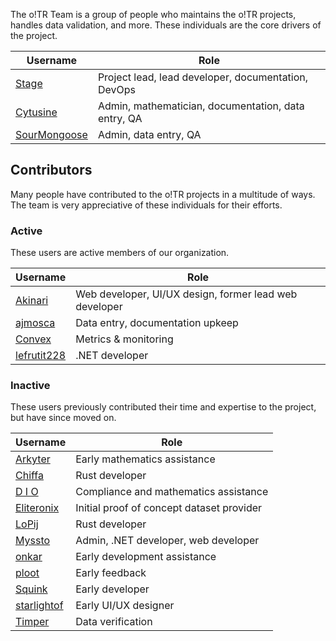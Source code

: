 The o!TR Team is a group of people who maintains the o!TR projects, handles data validation, and more. These individuals are the core drivers of the project.

| Username                                          | Role                                                |
| ------------------------------------------------- | --------------------------------------------------- |
| [Stage](https://osu.ppy.sh/users/8191845)         | Project lead, lead developer, documentation, DevOps |
| [Cytusine](https://osu.ppy.sh/users/11557554)     | Admin, mathematician, documentation, data entry, QA |
| [SourMongoose](https://osu.ppy.sh/users/13269506) | Admin, data entry, QA                               |

## Contributors

Many people have contributed to the o!TR projects in a multitude of ways. The team is very appreciative of these individuals for their efforts.

### Active

These users are active members of our organization.

| Username                                        | Role                                                   |
| ----------------------------------------------- | ------------------------------------------------------ |
| [Akinari](https://osu.ppy.sh/users/4001304)     | Web developer, UI/UX design, former lead web developer |
| [ajmosca](https://osu.ppy.sh/users/19884809)    | Data entry, documentation upkeep                       |
| [Convex](https://osu.ppy.sh/users/11292327)     | Metrics & monitoring                                   |
| [lefrutit228](https://osu.ppy.sh/users/9883156) | .NET developer                                         |

### Inactive

These users previously contributed their time and expertise to the project, but have since moved on.

| Username                                         | Role                                      |
| ------------------------------------------------ | ----------------------------------------- |
| [Arkyter](https://osu.ppy.sh/users/23983771)     | Early mathematics assistance              |
| [Chiffa](https://osu.ppy.sh/users/11482346)      | Rust developer                            |
| [D I O](https://osu.ppy.sh/users/3958619)        | Compliance and mathematics assistance     |
| [Eliteronix](https://osu.ppy.sh/users/4520333)   | Initial proof of concept dataset provider |
| [LoPij](https://osu.ppy.sh/users/6892711)        | Rust developer                            |
| [Myssto](https://osu.ppy.sh/users/18068913)      | Admin, .NET developer, web developer      |
| [onkar](https://osu.ppy.sh/users/7153533)        | Early development assistance              |
| [ploot](https://osu.ppy.sh/users/7802400)        | Early feedback                            |
| [Squink](https://osu.ppy.sh/users/12058601)      | Early developer                           |
| [starlightof](https://osu.ppy.sh/users/18618027) | Early UI/UX designer                      |
| [Timper](https://osu.ppy.sh/users/11955929)      | Data verification                         |
